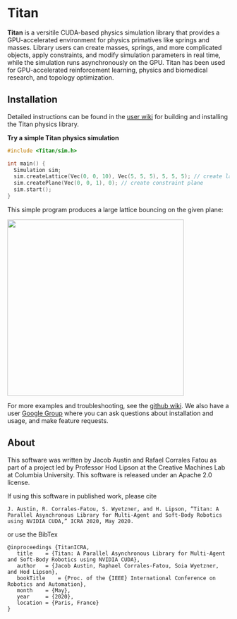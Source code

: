 # Titan
**Titan** is a versitile CUDA-based physics simulation library that provides a GPU-accelerated environment for physics primatives like springs and masses. Library users can create masses, springs, and more complicated objects, apply constraints, and modify simulation parameters in real time, while the simulation runs asynchronously on the GPU. Titan has been used for GPU-accelerated reinforcement learning, physics and biomedical research, and topology optimization.

## Installation

Detailed instructions can be found in the [user wiki](https://github.com/ja3067/Titan/wiki/Set-Up) for building and installing the Titan physics library.

**Try a simple Titan physics simulation**

```C++
#include <Titan/sim.h>

int main() {
  Simulation sim;
  sim.createLattice(Vec(0, 0, 10), Vec(5, 5, 5), 5, 5, 5); // create lattice with center at (0, 0, 10) and given dimensions
  sim.createPlane(Vec(0, 0, 1), 0); // create constraint plane
  sim.start();
}
```

This simple program produces a large lattice bouncing on the given plane:

<img src="https://i.imgur.com/zdB0ZPg.gif" width="400" height="400">

For more examples and troubleshooting, see the [github wiki](https://github.com/ja3067/Titan/wiki/Set-Up). We also have a user [Google Group](https://groups.google.com/forum/#!forum/titan-library) where you can ask questions about installation and usage, and make feature requests.

## About

This software was written by Jacob Austin and Rafael Corrales Fatou as part of a project led by Professor Hod Lipson at the Creative Machines Lab at Columbia University. This software is released under an Apache 2.0 license.

If using this software in published work, please cite

```
J. Austin, R. Corrales-Fatou, S. Wyetzner, and H. Lipson, “Titan: A Parallel Asynchronous Library for Multi-Agent and Soft-Body Robotics using NVIDIA CUDA,” ICRA 2020, May 2020.
```

or use the BibTex

```
@inproceedings {TitanICRA,
   title	= {Titan: A Parallel Asynchronous Library for Multi-Agent and Soft-Body Robotics using NVIDIA CUDA},
   author	= {Jacob Austin, Raphael Corrales-Fatou, Soia Wyetzner, and Hod Lipson},
   bookTitle	= {Proc. of the {IEEE} International Conference on Robotics and Automation},
   month	= {May},
   year		= {2020},
   location	= {Paris, France}
}
```

